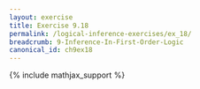 ```yaml
---
layout: exercise
title: Exercise 9.18
permalink: /logical-inference-exercises/ex_18/
breadcrumb: 9-Inference-In-First-Order-Logic
canonical_id: ch9ex18
---
```


{% include mathjax_support %}

